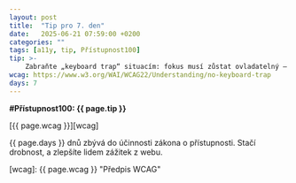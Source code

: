 ```yaml
---
layout: post
title:  "Tip pro 7. den"
date:   2025-06-21 07:59:00 +0200
categories: ""
tags: [a11y, tip, Přístupnost100]
tip: >- 
    Zabraňte „keyboard trap“ situacím: fokus musí zůstat ovladatelný – testujte a zajistěte správné chování Taby, zejména u dialogů a externích prvků.
wcag: https://www.w3.org/WAI/WCAG22/Understanding/no-keyboard-trap
days: 7
---
```

**#Přístupnost100: {{ page.tip }}**

[{{ page.wcag }}][wcag]

{{ page.days }} dnů zbývá do účinnosti zákona o přístupnosti. Stačí drobnost, a zlepšíte lidem zážitek z webu.

[wcag]: {{ page.wcag }} "Předpis WCAG"
